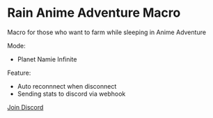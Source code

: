 # Rain Anime Adventure Macro
Macro for those who want to farm while sleeping in Anime Adventure<br>

Mode:
- Planet Namie Infinite

Feature:
- Auto reconnnect when disconnect
- Sending stats to discord via webhook

<a href="https://bit.ly/raindc">Join Discord
